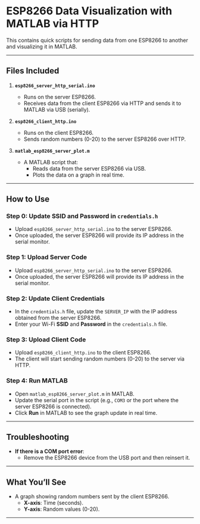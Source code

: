 # ESP8266 Data Visualization with MATLAB via HTTP

This contains quick scripts for sending data from one ESP8266 to another and visualizing it in MATLAB.

---

## Files Included

1. **`esp8266_server_http_serial.ino`**
   - Runs on the server ESP8266.
   - Receives data from the client ESP8266 via HTTP and sends it to MATLAB via USB (serially).

2. **`esp8266_client_http.ino`**
   - Runs on the client ESP8266.
   - Sends random numbers (0-20) to the server ESP8266 over HTTP.

3. **`matlab_esp8266_server_plot.m`**
   - A MATLAB script that:
     - Reads data from the server ESP8266 via USB.
     - Plots the data on a graph in real time.

---

## How to Use

### Step 0: Update SSID and Password in `credentials.h`
- Upload `esp8266_server_http_serial.ino` to the server ESP8266.
- Once uploaded, the server ESP8266 will provide its IP address in the serial monitor.

### Step 1: Upload Server Code
- Upload `esp8266_server_http_serial.ino` to the server ESP8266.
- Once uploaded, the server ESP8266 will provide its IP address in the serial monitor.

### Step 2: Update Client Credentials
- In the `credentials.h` file, update the `SERVER_IP` with the IP address obtained from the server ESP8266.
- Enter your Wi-Fi **SSID** and **Password** in the `credentials.h` file.

### Step 3: Upload Client Code
- Upload `esp8266_client_http.ino` to the client ESP8266.
- The client will start sending random numbers (0-20) to the server via HTTP.

### Step 4: Run MATLAB
- Open `matlab_esp8266_server_plot.m` in MATLAB.
- Update the serial port in the script (e.g., `COM3` or the port where the server ESP8266 is connected).
- Click **Run** in MATLAB to see the graph update in real time.

---

## Troubleshooting

- **If there is a COM port error**: 
  - Remove the ESP8266 device from the USB port and then reinsert it.

---

## What You’ll See

- A graph showing random numbers sent by the client ESP8266.
  - **X-axis**: Time (seconds).
  - **Y-axis**: Random values (0-20).

---
